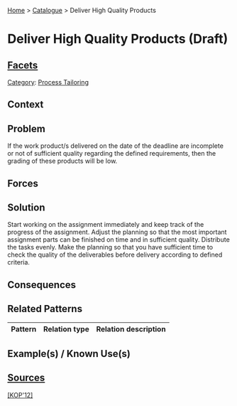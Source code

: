 [Home](../README.md) > [Catalogue](../Patterns_catalogue.md) > Deliver High Quality Products

# Deliver High Quality Products (Draft)

## [Facets](facets/facets.md)

[Category](facets/categories/categories.md): [Process Tailoring](facets/categories/Process_Tailoring.md)

## Context

## Problem

If the work product/s delivered on the date of the deadline are incomplete or not of sufficient quality regarding the defined requirements, then the grading of these products will be low.

## Forces

## Solution

Start working on the assignment immediately and keep track of the progress of the assignment. Adjust the planning so that the most important assignment parts can be finished on time and in sufficient quality. Distribute the tasks evenly. Make the planning so that you have sufficient time to check the quality of the deliverables before delivery according to defined criteria.

## Consequences

## Related Patterns

|Pattern|Relation type|Relation description|
|--|--|--|
 
## Example(s) / Known Use(s)

## [Sources](../References.md)

[[KOP'12]](publications/kop12/kop12.md)
